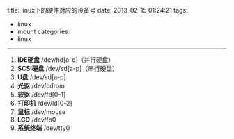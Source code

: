 title: linux下的硬件对应的设备号
date: 2013-02-15 01:24:21
tags:
- linux
- mount
categories:
- linux
---
1. **IDE硬盘**  /dev/hd[a-d]（并行硬盘）  
1. **SCSI硬盘**  /dev/sd[a-p]（串行硬盘）  
1. **U盘**   /dev/sd[a-p]  
1. **光驱**  /dev/cdrom  
1. **软驱**  /dev/fd[0-1]  
1. **打印机**    /dev/ld[0-2]  
1. **鼠标**  /dev/mouse  
1. **LCD**   /dev/fb0  
1. **系统终端**  /dev/tty0  

